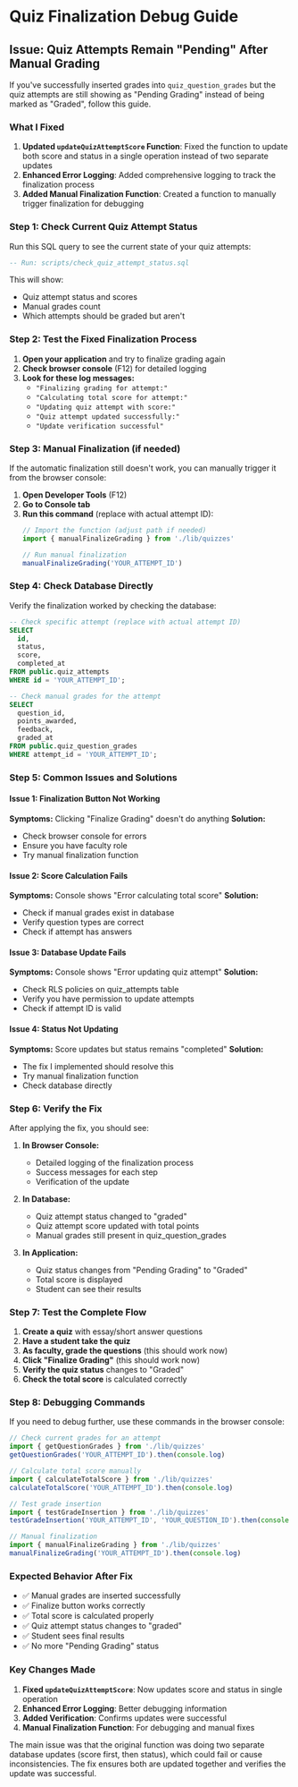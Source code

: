 # Quiz Finalization Debug Guide

## Issue: Quiz Attempts Remain "Pending" After Manual Grading

If you've successfully inserted grades into `quiz_question_grades` but the quiz attempts are still showing as "Pending Grading" instead of being marked as "Graded", follow this guide.

### What I Fixed

1. **Updated `updateQuizAttemptScore` Function**: Fixed the function to update both score and status in a single operation instead of two separate updates
2. **Enhanced Error Logging**: Added comprehensive logging to track the finalization process
3. **Added Manual Finalization Function**: Created a function to manually trigger finalization for debugging

### Step 1: Check Current Quiz Attempt Status

Run this SQL query to see the current state of your quiz attempts:

```sql
-- Run: scripts/check_quiz_attempt_status.sql
```

This will show:
- Quiz attempt status and scores
- Manual grades count
- Which attempts should be graded but aren't

### Step 2: Test the Fixed Finalization Process

1. **Open your application** and try to finalize grading again
2. **Check browser console** (F12) for detailed logging
3. **Look for these log messages:**
   - `"Finalizing grading for attempt:"`
   - `"Calculating total score for attempt:"`
   - `"Updating quiz attempt with score:"`
   - `"Quiz attempt updated successfully:"`
   - `"Update verification successful"`

### Step 3: Manual Finalization (if needed)

If the automatic finalization still doesn't work, you can manually trigger it from the browser console:

1. **Open Developer Tools** (F12)
2. **Go to Console tab**
3. **Run this command** (replace with actual attempt ID):
   ```javascript
   // Import the function (adjust path if needed)
   import { manualFinalizeGrading } from './lib/quizzes'
   
   // Run manual finalization
   manualFinalizeGrading('YOUR_ATTEMPT_ID')
   ```

### Step 4: Check Database Directly

Verify the finalization worked by checking the database:

```sql
-- Check specific attempt (replace with actual attempt ID)
SELECT 
  id,
  status,
  score,
  completed_at
FROM public.quiz_attempts 
WHERE id = 'YOUR_ATTEMPT_ID';

-- Check manual grades for the attempt
SELECT 
  question_id,
  points_awarded,
  feedback,
  graded_at
FROM public.quiz_question_grades 
WHERE attempt_id = 'YOUR_ATTEMPT_ID';
```

### Step 5: Common Issues and Solutions

#### Issue 1: Finalization Button Not Working
**Symptoms:** Clicking "Finalize Grading" doesn't do anything
**Solution:** 
- Check browser console for errors
- Ensure you have faculty role
- Try manual finalization function

#### Issue 2: Score Calculation Fails
**Symptoms:** Console shows "Error calculating total score"
**Solution:**
- Check if manual grades exist in database
- Verify question types are correct
- Check if attempt has answers

#### Issue 3: Database Update Fails
**Symptoms:** Console shows "Error updating quiz attempt"
**Solution:**
- Check RLS policies on quiz_attempts table
- Verify you have permission to update attempts
- Check if attempt ID is valid

#### Issue 4: Status Not Updating
**Symptoms:** Score updates but status remains "completed"
**Solution:**
- The fix I implemented should resolve this
- Try manual finalization function
- Check database directly

### Step 6: Verify the Fix

After applying the fix, you should see:

1. **In Browser Console:**
   - Detailed logging of the finalization process
   - Success messages for each step
   - Verification of the update

2. **In Database:**
   - Quiz attempt status changed to "graded"
   - Quiz attempt score updated with total points
   - Manual grades still present in quiz_question_grades

3. **In Application:**
   - Quiz status changes from "Pending Grading" to "Graded"
   - Total score is displayed
   - Student can see their results

### Step 7: Test the Complete Flow

1. **Create a quiz** with essay/short answer questions
2. **Have a student take the quiz**
3. **As faculty, grade the questions** (this should work now)
4. **Click "Finalize Grading"** (this should work now)
5. **Verify the quiz status** changes to "Graded"
6. **Check the total score** is calculated correctly

### Step 8: Debugging Commands

If you need to debug further, use these commands in the browser console:

```javascript
// Check current grades for an attempt
import { getQuestionGrades } from './lib/quizzes'
getQuestionGrades('YOUR_ATTEMPT_ID').then(console.log)

// Calculate total score manually
import { calculateTotalScore } from './lib/quizzes'
calculateTotalScore('YOUR_ATTEMPT_ID').then(console.log)

// Test grade insertion
import { testGradeInsertion } from './lib/quizzes'
testGradeInsertion('YOUR_ATTEMPT_ID', 'YOUR_QUESTION_ID').then(console.log)

// Manual finalization
import { manualFinalizeGrading } from './lib/quizzes'
manualFinalizeGrading('YOUR_ATTEMPT_ID').then(console.log)
```

### Expected Behavior After Fix

- ✅ Manual grades are inserted successfully
- ✅ Finalize button works correctly
- ✅ Total score is calculated properly
- ✅ Quiz attempt status changes to "graded"
- ✅ Student sees final results
- ✅ No more "Pending Grading" status

### Key Changes Made

1. **Fixed `updateQuizAttemptScore`**: Now updates score and status in single operation
2. **Enhanced Error Logging**: Better debugging information
3. **Added Verification**: Confirms updates were successful
4. **Manual Finalization Function**: For debugging and manual fixes

The main issue was that the original function was doing two separate database updates (score first, then status), which could fail or cause inconsistencies. The fix ensures both are updated together and verifies the update was successful.
























